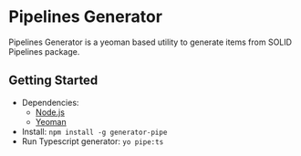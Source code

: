 # Pipelines Generator

Pipelines Generator is a yeoman based utility to generate items from SOLID Pipelines package.

## Getting Started

- Dependencies:
  - [Node.js](https://nodejs.org/en/)
  - [Yeoman](http://yeoman.io/)
- Install: `npm install -g generator-pipe`
- Run Typescript generator: `yo pipe:ts`
